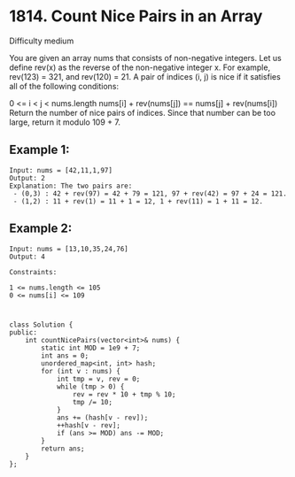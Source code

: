 # 1814. Count Nice Pairs in an Array
Difficulty medium

You are given an array nums that consists of non-negative integers. Let us define rev(x) as the reverse of the non-negative integer x. For example, rev(123) = 321, and rev(120) = 21. A pair of indices (i, j) is nice if it satisfies all of the following conditions:

0 <= i < j < nums.length
nums[i] + rev(nums[j]) == nums[j] + rev(nums[i])
Return the number of nice pairs of indices. Since that number can be too large, return it modulo 109 + 7.


## Example 1:
```
Input: nums = [42,11,1,97]
Output: 2
Explanation: The two pairs are:
 - (0,3) : 42 + rev(97) = 42 + 79 = 121, 97 + rev(42) = 97 + 24 = 121.
 - (1,2) : 11 + rev(1) = 11 + 1 = 12, 1 + rev(11) = 1 + 11 = 12.
```


## Example 2:
```
Input: nums = [13,10,35,24,76]
Output: 4
```


```
Constraints:

1 <= nums.length <= 105
0 <= nums[i] <= 109
```


#
```
class Solution {
public:
    int countNicePairs(vector<int>& nums) {
        static int MOD = 1e9 + 7;
        int ans = 0;
        unordered_map<int, int> hash;
        for (int v : nums) {
            int tmp = v, rev = 0;
            while (tmp > 0) {
                rev = rev * 10 + tmp % 10;
                tmp /= 10;
            }
            ans += (hash[v - rev]);
            ++hash[v - rev];
            if (ans >= MOD) ans -= MOD;
        }
        return ans;
    }
};
```